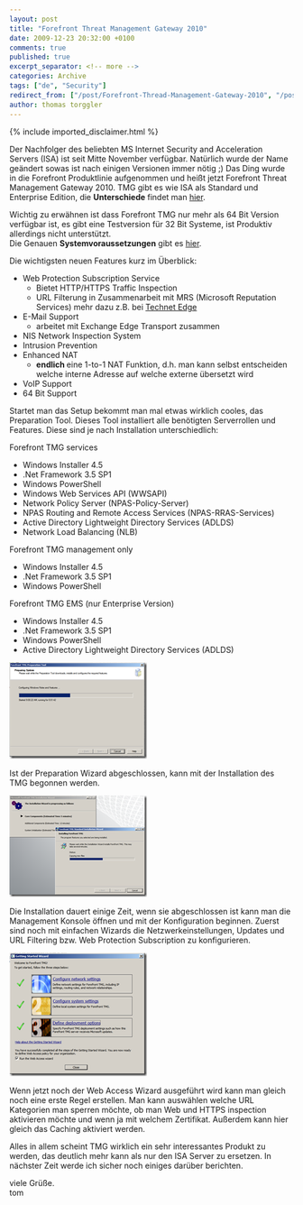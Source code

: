 ```yaml
---
layout: post
title: "Forefront Threat Management Gateway 2010"
date: 2009-12-23 20:32:00 +0100
comments: true
published: true
excerpt_separator: <!-- more -->
categories: Archive
tags: ["de", "Security"]
redirect_from: ["/post/Forefront-Thread-Management-Gateway-2010", "/post/forefront-thread-management-gateway-2010"]
author: thomas torggler
---
```

<!-- more -->
{% include imported_disclaimer.html %}
<p>Der Nachfolger des beliebten MS Internet Security and Acceleration Servers (ISA) ist seit Mitte November verf&uuml;gbar. Nat&uuml;rlich wurde der Name ge&auml;ndert&nbsp;sowas ist&nbsp;nach einigen Versionen&nbsp;immer n&ouml;tig ;) Das Ding wurde in die Forefront Produktlinie aufgenommen und hei&szlig;t jetzt Forefront Threat Management Gateway 2010. TMG gibt es wie ISA als Standard und Enterprise Edition, die <strong>Unterschiede</strong> findet man <a href="http://technet.microsoft.com/en-us/library/ee207137.aspx" target="_blank">hier</a>.</p>
<p>Wichtig zu erw&auml;hnen ist dass Forefront TMG nur mehr als 64 Bit Version verf&uuml;gbar ist, es gibt eine Testversion f&uuml;r 32 Bit Systeme, ist Produktiv allerdings nicht unterst&uuml;tzt. <br />Die Genauen <strong>Systemvoraussetzungen</strong> gibt es <a href="http://technet.microsoft.com/en-us/library/dd896981.aspx" target="_blank">hier</a>.</p>
<p>Die wichtigsten neuen Features kurz im &Uuml;berblick:</p>
<ul>
<li>Web Protection Subscription Service
<ul>
<li>Bietet HTTP/HTTPS Traffic Inspection</li>
<li>URL Filterung in Zusammenarbeit mit MRS (Microsoft&nbsp;Reputation Services) mehr dazu z.B. bei <a href="http://edge.technet.com/Media/Forefront-TMG-URL-Filtering-and-MRS/">Technet Edge</a></li>
</ul>
</li>
<li>E-Mail Support
<ul>
<li>arbeitet mit Exchange Edge Transport zusammen</li>
</ul>
</li>
<li>NIS Network Inspection System</li>
<li>Intrusion Prevention</li>
<li>Enhanced NAT
<ul>
<li><strong>endlich </strong>eine 1-to-1 NAT Funktion, d.h. man kann selbst entscheiden welche interne Adresse auf welche externe &uuml;bersetzt wird</li>
</ul>
</li>
<li>VoIP Support</li>
<li>64 Bit Support</li>
</ul>
<p>Startet man das Setup bekommt man mal etwas wirklich cooles, das Preparation Tool.&nbsp;Dieses Tool installiert alle&nbsp;ben&ouml;tigten Serverrollen und Features. Diese sind je nach Installation unterschiedlich:</p>
<p>Forefront TMG services</p>
<ul>
<li>Windows Installer 4.5</li>
<li>.Net Framework 3.5 SP1</li>
<li>Windows PowerShell</li>
<li>Windows Web Services API (WWSAPI)</li>
<li>Network Policy Server (NPAS-Policy-Server)</li>
<li>NPAS Routing and Remote Access Services (NPAS-RRAS-Services)</li>
<li>Active Directory Lightweight Directory Services (ADLDS)</li>
<li>Network Load Balancing (NLB)</li>
</ul>
<p>Forefront TMG management only</p>
<ul>
<li>Windows Installer 4.5</li>
<li>.Net Framework 3.5 SP1</li>
<li>Windows PowerShell</li>
</ul>
<p>Forefront TMG EMS (nur Enterprise Version)</p>
<ul>
<li>Windows Installer 4.5</li>
<li>.Net Framework 3.5 SP1</li>
<li>Windows PowerShell</li>
<li>Active Directory Lightweight Directory Services (ADLDS)</li>
</ul>
<p><a href="/assets/image_87.png"><img style="display: inline; border-width: 0px;" title="image" src="/assets/image_thumb_87.png" alt="image" width="244" height="171" border="0" /></a></p>
<p>Ist der Preparation Wizard abgeschlossen, kann mit der Installation des TMG begonnen werden.</p>
<p><a href="/assets/image_88.png"><img style="display: inline; border-width: 0px;" title="image" src="/assets/image_thumb_88.png" alt="image" width="244" height="180" border="0" /></a></p>
<p>Die Installation dauert einige Zeit, wenn sie abgeschlossen ist kann man die Management Konsole &ouml;ffnen und mit der Konfiguration beginnen. Zuerst sind noch mit einfachen Wizards die Netzwerkeinstellungen, Updates und URL Filtering bzw. Web Protection Subscription zu konfigurieren.</p>
<p><a href="/assets/image_89.png"><img style="display: inline; border-width: 0px;" title="image" src="/assets/image_thumb_89.png" alt="image" width="244" height="219" border="0" /></a></p>
<p>Wenn jetzt noch der Web Access Wizard ausgef&uuml;hrt wird kann man gleich noch eine erste Regel erstellen. Man kann ausw&auml;hlen welche URL Kategorien man sperren m&ouml;chte, ob man Web und HTTPS inspection aktivieren m&ouml;chte und wenn ja mit welchem Zertifikat. Au&szlig;erdem kann hier gleich das Caching aktiviert werden.</p>
<p>Alles in allem scheint TMG wirklich ein sehr interessantes Produkt zu werden, das deutlich mehr kann als nur den ISA Server zu ersetzen. In n&auml;chster Zeit werde ich sicher noch einiges dar&uuml;ber berichten.</p>
<p>viele Gr&uuml;&szlig;e.<br />tom</p>
